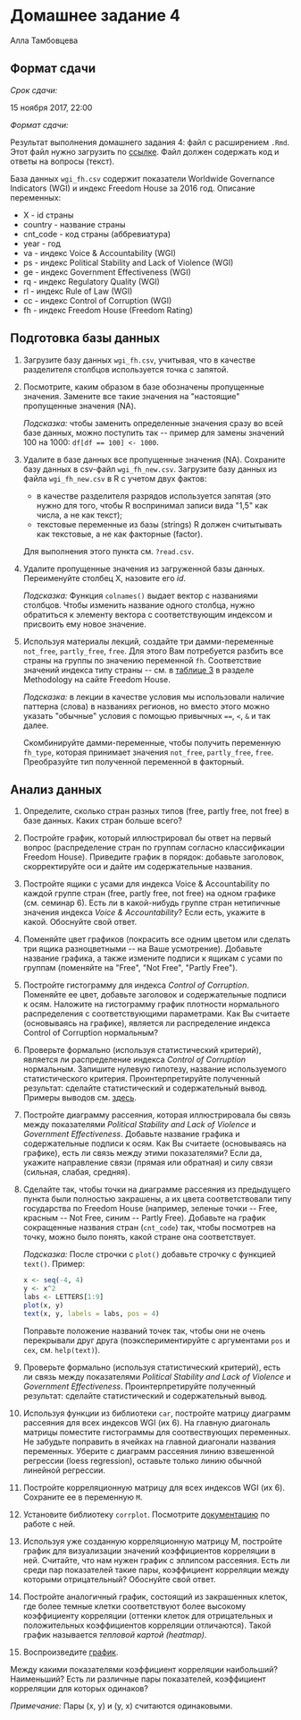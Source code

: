 Домашнее задание 4
================
Алла Тамбовцева

Формат сдачи
------------

*Срок сдачи:*

15 ноября 2017, 22:00

*Формат сдачи:*

Результат выполнения домашнего задания 4: файл с расширением `.Rmd`. Этот файл нужно загрузить по [ссылке](). Файл должен содержать код и ответы на вопросы (текст).

База данных `wgi_fh.csv` содержит показатели Worldwide Governance Indicators (WGI) и индекс Freedom House за 2016 год. Описание переменных:

-   X - id страны
-   country - название страны
-   cnt\_code - код страны (аббревиатура)
-   year - год
-   va - индекс Voice & Accountability (WGI)
-   ps - индекс Political Stability and Lack of Violence (WGI)
-   ge - индекс Government Effectiveness (WGI)
-   rq - индекс Regulatory Quality (WGI)
-   rl - индекс Rule of Law (WGI)
-   cc - индекс Control of Corruption (WGI)
-   fh - индекс Freedom House (Freedom Rating)

Подготовка базы данных
----------------------

1.  Загрузите базу данных `wgi_fh.csv`, учитывая, что в качестве разделителя столбцов используется точка с запятой.

2.  Посмотрите, каким образом в базе обозначены пропущенные значения. Замените все такие значения на "настоящие" пропущенные значения (NA).

    *Подсказка:* чтобы заменить определенные значения сразу во всей базе данных, можно поступить так -- пример для замены значений 100 на 1000: `df[df == 100] <- 1000`.

3.  Удалите в базе данных все пропущенные значения (NA). Сохраните базу данных в csv-файл `wgi_fh_new.csv`. Загрузите базу данных из файла `wgi_fh_new.csv` в R с учетом двух фактов:

    -   в качестве разделителя разрядов используется запятая (это нужно для того, чтобы R воспринимал записи вида "1,5" как числа, а не как текст);
    -   текстовые переменные из базы (strings) R должен считытывать как текстовые, а не как факторные (factor).

    Для выполнения этого пункта см. `?read.csv`.

4.  Удалите пропущенные значения из загруженной базы данных. Переименуйте столбец X, назовите его *id*.

    *Подсказка:* Функция `colnames()` выдает вектор с названиями столбцов. Чтобы изменить название одного столбца, нужно обратиться к элементу вектора с соответствующим индексом и присвоить ему новое значение.

5.  Используя материалы лекций, создайте три дамми-переменные `not_free`, `partly_free`, `free`. Для этого Вам потребуется разбить все страны на группы по значению переменной `fh`. Соответствие значений индекса типу страны -- см. в [таблице 3](https://freedomhouse.org/report/freedom-world-2016/methodology) в разделе Methodology на сайте Freedom House.

    *Подсказка:* в лекции в качестве условия мы использовали наличие паттерна (слова) в названиях регионов, но вместо этого можно указать "обычные" условия с помощью привычных `==`, `<`, `&` и так далее.

    Скомбинируйте дамми-переменные, чтобы получить переменную `fh_type`, которая принимает значения `not_free`, `partly_free`, `free`. Преобразуйте тип полученной переменной в факторный.

Анализ данных
-------------

1.  Определите, сколько стран разных типов (free, partly free, not free) в базе данных. Каких стран больше всего?

2.  Постройте график, который иллюстрировал бы ответ на первый вопрос (распределение стран по группам согласно классификации Freedom House). Приведите график в порядок: добавьте заголовок, скорректируйте оси и дайте им содержательные названия.

3.  Постройте ящики с усами для индекса Voice & Accountability по каждой группе стран (free, partly free, not free) на одном графике (см. семинар 6). Есть ли в какой-нибудь группе стран нетипичные значения индекса *Voice & Accountability*? Если есть, укажите в какой. Обоснуйте свой ответ.

4.  Поменяйте цвет графиков (покрасить все одним цветом или сделать три ящика разноцветными -- на Ваше усмотрение). Добавьте название графика, а также измените подписи к ящикам с усами по группам (поменяйте на "Free", "Not Free", "Partly Free").

5.  Постройте гистограмму для индекса *Control of Corruption*. Поменяйте ее цвет, добавьте заголовок и содержательные подписи к осям. Наложите на гистограмму график плотности нормального распределения с соответствующими параметрами. Как Вы считаете (основываясь на графике), является ли распределение индекса Control of Corruption нормальным?

6.  Проверьте формально (используя статистический критерий), является ли распределение индекса *Control of Corruption* нормальным. Запишите нулевую гипотезу, название используемого статистического критерия. Проинтерпретируйте полученный результат: сделайте статистический и содержательный вывод. Примеры выводов см. [здесь](https://github.com/allatambov/R-programming-4/tree/master/homeworks/hw4/interpretation.md).

7.  Постройте диаграмму рассеяния, которая иллюстрировала бы связь между показателями *Political Stability and Lack of Violence* и *Government Effectiveness*. Добавьте название графика и содержательные подписи к осям. Как Вы считаете (основываясь на графике), есть ли связь между этими показателями? Если да, укажите направление связи (прямая или обратная) и силу связи (сильная, слабая, средняя).

8.  Сделайте так, чтобы точки на диаграмме рассеяния из предыдущего пункта были полностью закрашены, а их цвета соответствовали типу государства по Freedom House (например, зеленые точки -- Free, красным -- Not Free, синим -- Partly Free). Добавьте на график сокращенные названия стран (`cnt_code`) так, чтобы посмотрев на точку, можно было понять, какой стране она соответствует.

    *Подсказка:* После строчки с `plot()` добавьте строчку с функцией `text()`. Пример:

    ``` r
    x <- seq(-4, 4)
    y <- x^2
    labs <- LETTERS[1:9]
    plot(x, y)
    text(x, y, labels = labs, pos = 4)
    ```

    Поправьте положение названий точек так, чтобы они не очень перекрывали друг друга (поэкспериментируйте с аргументами `pos` и `cex`, см. `help(text)`).

9.  Проверьте формально (используя статистический критерий), есть ли связь между показателями *Political Stability and Lack of Violence* и *Government Effectiveness*. Проинтерпретируйте полученный результат: сделайте статистический и содержательный вывод.

10. Используя функции из библиотеки `car`, постройте матрицу диаграмм рассеяния для всех индексов WGI (их 6). На главную диагональ матрицы поместите гистограммы для соотвествующих переменных. Не забудьте поправить в ячейках на главной диагонали названия переменных. Уберите с диаграмм рассеяния линию взвешенной регрессии (loess regression), оставьте только линию обычной линейной регрессии.

11. Постройте корреляционную матрицу для всех индексов WGI (их 6). Сохраните ее в переменную `M`.

12. Установите библиотеку `corrplot`. Посмотрите [документацию](https://cran.r-project.org/web/packages/corrplot/vignettes/corrplot-intro.html) по работе с ней.

13. Используя уже созданную корреляционную матрицу M, постройте график для визуализации значений коэффициентов корреляции в ней. Считайте, что нам нужен график с эллипсом рассеяния. Есть ли среди пар показателей такие пары, коэффициент корреляции между которыми отрицательный? Обоснуйте свой ответ.

14. Постройте аналогичный график, состоящий из закрашенных клеток, где более темные клетки соответствуют более высокому коэффициенту корреляции (оттенки клеток для отрицательных и положительных коэффициентов корреляции отличаются). Такой график называется *тепловой картой (heatmap)*.

15. Воспроизведите [график](https://github.com/allatambov/R-programming-4/tree/master/homeworks/hw4/corrm.png).

Между какими показателями коэффициент корреляции наибольший? Наименьший? Есть ли различные пары показателей, коэффициент корреляции для которых одинаков?

*Примечание:* Пары (x, y) и (y, x) считаются одинаковыми.
